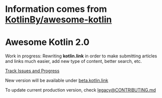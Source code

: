 # Information comes from [KotlinBy/awesome-kotlin](https://github.com/KotlinBy/awesome-kotlin)
# Awesome Kotlin 2.0

Work in progress: Rewriting **kotlin.link** in order to make submitting articles and links much easier, add new type of content, better search, etc.

[Track Issues and Progress](https://github.com/KotlinBy/awesome-kotlin/milestone/1)

New version will be available under [beta.kotlin.link](https://beta.kotlin.link)

To update current production version, check [legacy@CONTRIBUTING.md](https://github.com/KotlinBy/awesome-kotlin/blob/legacy/CONTRIBUTING.md)

